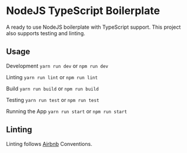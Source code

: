 # NodeJS TypeScript Boilerplate

A ready to use NodeJS boilerplate with TypeScript support.
This project also supports testing and linting.

## Usage

Development
`yarn run dev` or `npm run dev`

Linting
`yarn run lint` or `npm run lint`

Build
`yarn run build` or `npm run build`

Testing
`yarn run test` or `npm run test`

Running the App
`yarn run start` or `npm run start`

## Linting

Linting follows [Airbnb](https://github.com/airbnb/javascript) Conventions.
